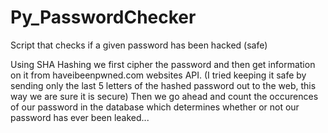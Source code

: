 # Py_PasswordChecker
Script that checks if a given password has been hacked (safe)

Using SHA Hashing we first cipher the password and then get information on it from haveibeenpwned.com websites API.
(I tried keeping it safe by sending only the last 5 letters of the hashed password out to the web, this way we are sure it is secure)
Then we go ahead and count the occurences of our password in the database which determines whether or not our password has ever been leaked...

